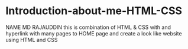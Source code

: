 # Introduction-about-me-HTML-CSS
NAME MD RAJAUDDIN
this is combination of HTML & CSS
with and hyperlink with many pages to HOME page and create a look like website using HTML and CSS
